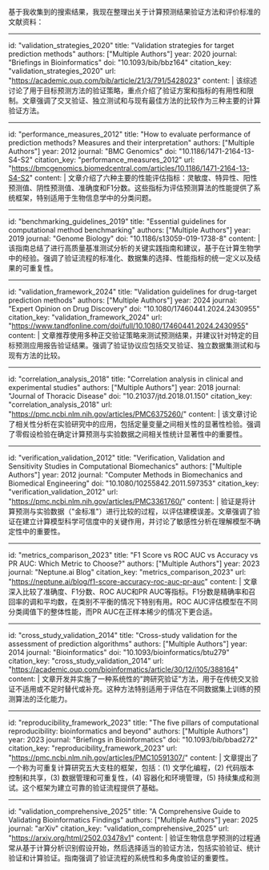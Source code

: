 基于我收集到的搜索结果，我现在整理出关于计算预测结果验证方法和评价标准的文献资料：

----
id: "validation_strategies_2020"
title: "Validation strategies for target prediction methods"
authors: ["Multiple Authors"]
year: 2020
journal: "Briefings in Bioinformatics"
doi: "10.1093/bib/bbz164"
citation_key: "validation_strategies_2020"
url: "https://academic.oup.com/bib/article/21/3/791/5428023"
content: |
  该综述讨论了用于目标预测方法的验证策略，重点介绍了验证方案和指标的有用性和限制。文章强调了交叉验证、独立测试和与现有最佳方法的比较作为三种主要的计算验证方法。

----
id: "performance_measures_2012"
title: "How to evaluate performance of prediction methods? Measures and their interpretation"
authors: ["Multiple Authors"]
year: 2012
journal: "BMC Genomics"
doi: "10.1186/1471-2164-13-S4-S2"
citation_key: "performance_measures_2012"
url: "https://bmcgenomics.biomedcentral.com/articles/10.1186/1471-2164-13-S4-S2"
content: |
  文章介绍了六种主要的性能评估指标：灵敏度、特异性、阳性预测值、阴性预测值、准确度和F1分数。这些指标为评估预测算法的性能提供了系统框架，特别适用于生物信息学中的分类问题。

----
id: "benchmarking_guidelines_2019"
title: "Essential guidelines for computational method benchmarking"
authors: ["Multiple Authors"]
year: 2019
journal: "Genome Biology"
doi: "10.1186/s13059-019-1738-8"
content: |
  该指南总结了进行高质量基准测试分析的关键实践指南和建议，基于在计算生物学中的经验。强调了验证流程的标准化、数据集的选择、性能指标的统一定义以及结果的可重复性。

----
id: "validation_framework_2024"
title: "Validation guidelines for drug-target prediction methods"
authors: ["Multiple Authors"]
year: 2024
journal: "Expert Opinion on Drug Discovery"
doi: "10.1080/17460441.2024.2430955"
citation_key: "validation_framework_2024"
url: "https://www.tandfonline.com/doi/full/10.1080/17460441.2024.2430955"
content: |
  文章推荐使用多种正交验证策略来测试预测结果，并建议针对特定的目标预测应用报告验证结果。强调了验证协议应包括交叉验证、独立数据集测试和与现有方法的比较。

----
id: "correlation_analysis_2018"
title: "Correlation analysis in clinical and experimental studies"
authors: ["Multiple Authors"]
year: 2018
journal: "Journal of Thoracic Disease"
doi: "10.21037/jtd.2018.01.150"
citation_key: "correlation_analysis_2018"
url: "https://pmc.ncbi.nlm.nih.gov/articles/PMC6375260/"
content: |
  该文章讨论了相关性分析在实验研究中的应用，包括定量变量之间相关性的显著性检验。强调了零假设检验在确定计算预测与实验数据之间相关性统计显著性中的重要性。

----
id: "verification_validation_2012"
title: "Verification, Validation and Sensitivity Studies in Computational Biomechanics"
authors: ["Multiple Authors"]
year: 2012
journal: "Computer Methods in Biomechanics and Biomedical Engineering"
doi: "10.1080/10255842.2011.597353"
citation_key: "verification_validation_2012"
url: "https://pmc.ncbi.nlm.nih.gov/articles/PMC3361760/"
content: |
  验证是将计算预测与实验数据（"金标准"）进行比较的过程，以评估建模误差。文章强调了验证在建立计算模型科学可信度中的关键作用，并讨论了敏感性分析在理解模型不确定性中的重要性。

----
id: "metrics_comparison_2023"
title: "F1 Score vs ROC AUC vs Accuracy vs PR AUC: Which Metric to Choose?"
authors: ["Multiple Authors"]
year: 2023
journal: "Neptune.ai Blog"
citation_key: "metrics_comparison_2023"
url: "https://neptune.ai/blog/f1-score-accuracy-roc-auc-pr-auc"
content: |
  文章深入比较了准确度、F1分数、ROC AUC和PR AUC等指标。F1分数是精确率和召回率的调和平均数，在类别不平衡的情况下特别有用。ROC AUC评估模型在不同分类阈值下的整体性能，而PR AUC在正样本稀少的情况下更合适。

----
id: "cross_study_validation_2014"
title: "Cross-study validation for the assessment of prediction algorithms"
authors: ["Multiple Authors"]
year: 2014
journal: "Bioinformatics"
doi: "10.1093/bioinformatics/btu279"
citation_key: "cross_study_validation_2014"
url: "https://academic.oup.com/bioinformatics/article/30/12/i105/388164"
content: |
  文章开发并实施了一种系统性的"跨研究验证"方法，用于在传统交叉验证不适用或不足时替代或补充。这种方法特别适用于评估在不同数据集上训练的预测算法的泛化能力。

----
id: "reproducibility_framework_2023"
title: "The five pillars of computational reproducibility: bioinformatics and beyond"
authors: ["Multiple Authors"]
year: 2023
journal: "Briefings in Bioinformatics"
doi: "10.1093/bib/bbad272"
citation_key: "reproducibility_framework_2023"
url: "https://pmc.ncbi.nlm.nih.gov/articles/PMC10591307/"
content: |
  文章提出了一个称为可重复计算研究五大支柱的框架，包括：(1) 文学化编程，(2) 代码版本控制和共享，(3) 数据管理和可重复性，(4) 容器化和环境管理，(5) 持续集成和测试。这个框架为建立可靠的验证流程提供了基础。

----
id: "validation_comprehensive_2025"
title: "A Comprehensive Guide to Validating Bioinformatics Findings"
authors: ["Multiple Authors"]
year: 2025
journal: "arXiv"
citation_key: "validation_comprehensive_2025"
url: "https://arxiv.org/html/2502.03478v1"
content: |
  验证生物信息学预测的过程通常从基于计算分析识别假设开始，然后选择适当的验证方法，包括实验验证、统计验证和计算验证。指南强调了验证流程的系统性和多角度验证的重要性。